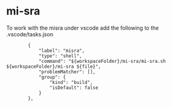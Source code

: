 # mi-sra
To work with the misra under vscode add the following to the .vscode/tasks.json
```
        {
            "label": "misra",
            "type": "shell",
            "command": "${workspaceFolder}/mi-sra/mi-sra.sh ${workspaceFolder}/mi-sra ${file}",
            "problemMatcher": [],
            "group": {
                "kind": "build",
                "isDefault": false
            }
        },
```
